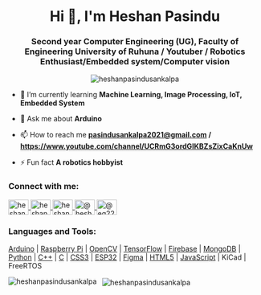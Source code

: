<h1 align="center">Hi 👋, I'm Heshan Pasindu</h1>
<h3 align="center">Second year Computer Engineering (UG), Faculty of Engineering University of Ruhuna / Youtuber / Robotics Enthusiast/Embedded system/Computer vision</h3>

<p align="center"> 
  <img src="https://komarev.com/ghpvc/?username=heshanpasindusankalpa&label=Profile%20views&color=0e75b6&style=flat" alt="heshanpasindusankalpa" /> 
</p>

- 🌱 I’m currently learning **Machine Learning, Image Processing, IoT, Embedded System**

- 💬 Ask me about **Arduino**

- 📫 How to reach me **pasindusankalpa2021@gmail.com / https://www.youtube.com/channel/UCRmG3ordGIKBZsZixCaKnUw**

- ⚡ Fun fact **A robotics hobbyist**

<h3 align="left">Connect with me:</h3>
<p align="left">
  <a href="https://linkedin.com/in/heshan pasindu" target="blank">
    <img align="center" src="https://raw.githubusercontent.com/rahuldkjain/github-profile-readme-generator/master/src/images/icons/Social/linked-in-alt.svg" alt="heshan pasindu" height="30" width="40" />
  </a>
  <a href="https://fb.com/heshan pasindu" target="blank">
    <img align="center" src="https://raw.githubusercontent.com/rahuldkjain/github-profile-readme-generator/master/src/images/icons/Social/facebook.svg" alt="heshan pasindu" height="30" width="40" />
  </a>
  <a href="https://instagram.com/heshan pasindu" target="blank">
    <img align="center" src="https://raw.githubusercontent.com/rahuldkjain/github-profile-readme-generator/master/src/images/icons/Social/instagram.svg" alt="heshan pasindu" height="30" width="40" />
  </a>
  <a href="https://www.youtube.com/c/@heshanpasindu" target="blank">
    <img align="center" src="https://raw.githubusercontent.com/rahuldkjain/github-profile-readme-generator/master/src/images/icons/Social/youtube.svg" alt="@heshanpasindu" height="30" width="40" />
  </a>
  <a href="https://www.hackerrank.com/@eg225071" target="blank">
    <img align="center" src="https://raw.githubusercontent.com/rahuldkjain/github-profile-readme-generator/master/src/images/icons/Social/hackerrank.svg" alt="@eg225071" height="30" width="40" />
  </a>
</p>

<h3 align="left">Languages and Tools:</h3>
<p align="left">
  <a href="https://www.arduino.cc/" target="_blank" rel="noreferrer">Arduino</a> |
  <a href="https://www.raspberrypi.org/" target="_blank" rel="noreferrer">Raspberry Pi</a> |
  <a href="https://opencv.org/" target="_blank" rel="noreferrer">OpenCV</a> |
  <a href="https://www.tensorflow.org/" target="_blank" rel="noreferrer">TensorFlow</a> |
  <a href="https://firebase.google.com/" target="_blank" rel="noreferrer">Firebase</a> |
  <a href="https://www.mongodb.com/" target="_blank" rel="noreferrer">MongoDB</a> |
  <a href="https://www.python.org/" target="_blank" rel="noreferrer">Python</a> |
  <a href="https://www.w3schools.com/cpp/" target="_blank" rel="noreferrer">C++</a> |
  <a href="https://www.cprogramming.com/" target="_blank" rel="noreferrer">C</a> |
  <a href="https://www.w3schools.com/css/" target="_blank" rel="noreferrer">CSS3</a> |
  <a href="https://www.espressif.com/en/products/socs/esp32" target="_blank" rel="noreferrer">ESP32</a> |
  <a href="https://www.figma.com/" target="_blank" rel="noreferrer">Figma</a> |
  <a href="https://www.w3.org/html/" target="_blank" rel="noreferrer">HTML5</a> |
  <a href="https://developer.mozilla.org/en-US/docs/Web/JavaScript" target="_blank" rel="noreferrer">JavaScript</a> |
  KiCad |
  FreeRTOS
</p>


<p>
  <img align="left" src="https://github-readme-stats.vercel.app/api/top-langs?username=heshanpasindusankalpa&show_icons=true&locale=en&layout=compact" alt="heshanpasindusankalpa" />
</p>

<p>&nbsp;
  <img align="center" src="https://github-readme-stats.vercel.app/api?username=heshanpasindusankalpa&show_icons=true&locale=en" alt="heshanpasindusankalpa" />
</p>


